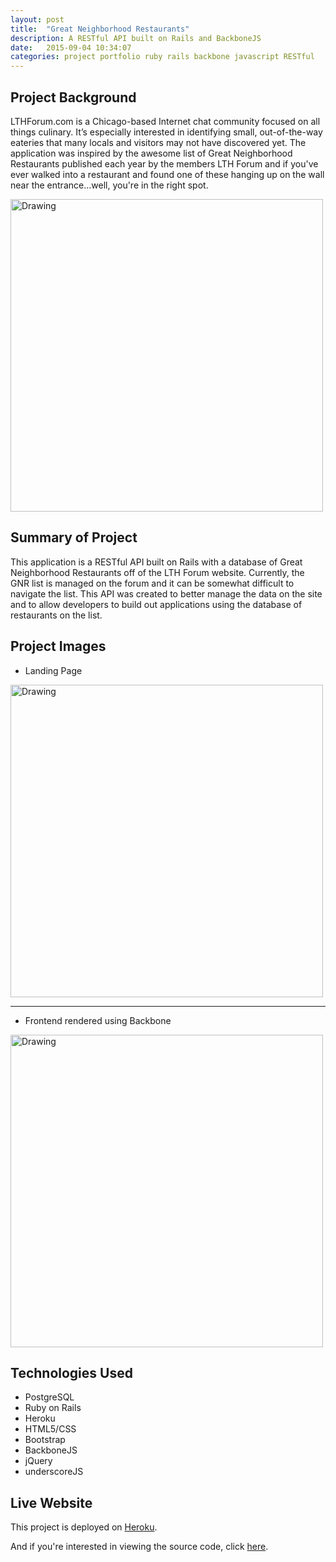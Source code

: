 ```yaml
---
layout: post
title:  "Great Neighborhood Restaurants"
description: A RESTful API built on Rails and BackboneJS
date:   2015-09-04 10:34:07
categories: project portfolio ruby rails backbone javascript RESTful
---
```


## Project Background
LTHForum.com is a Chicago-based Internet chat community focused on all things culinary. It’s especially interested in identifying small, out-of-the-way eateries that many locals and visitors may not have discovered yet. The application was inspired by the awesome list of Great Neighborhood Restaurants published each year by the members LTH Forum and if you've ever walked into a restaurant and found one of these hanging up on the wall near the entrance...well, you're in the right spot.

<img src="http://www.lthforum.com/cert/Smoque.jpg" alt="Drawing" style="width: 500px;"/>

## Summary of Project
This application is a RESTful API built on Rails with a database of Great Neighborhood Restaurants off of
the LTH Forum website. Currently, the GNR list is managed on the forum and it can be somewhat difficult
to navigate the list. This API was created to better manage the data on the site and to allow developers to
build out applications using the database of restaurants on the list.


## Project Images
- Landing Page <br>
<img src="http://i.imgur.com/x3SFUqB.png" alt="Drawing" style="width: 500px;"/>

<hr>

- Frontend rendered using Backbone<br>
<img src="http://i.imgur.com/oaDkm4f.png" alt="Drawing" style="width: 500px;"/>


## Technologies Used

- PostgreSQL
- Ruby on Rails
- Heroku
- HTML5/CSS
- Bootstrap
- BackboneJS
- jQuery
- underscoreJS

## Live Website

<p>This project is deployed on
<a href="http://lthforum-gnr.herokuapp.com/" >Heroku</a>.
</p>

<p>And if you're interested in viewing the source code, click
<a href="https://github.com/rueni/lth_gnr" title="With a Title">here</a>.
</p>
